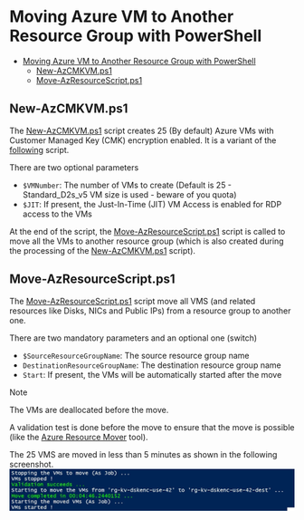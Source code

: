 # Moving Azure VM to Another Resource Group with PowerShell

- [Moving Azure VM to Another Resource Group with PowerShell](#moving-azure-vm-to-another-resource-group-with-powershell)
  - [New-AzCMKVM.ps1](#new-azcmkvmps1)
  - [Move-AzResourceScript.ps1](#move-azresourcescriptps1)

## New-AzCMKVM.ps1

The [New-AzCMKVM.ps1](New-AzCMKVM.ps1) script creates 25 (By default) Azure VMs with Customer Managed Key (CMK) encryption enabled. It is a variant of the [following](../../Azure%20Key%20Vault/Azure%20Key%20Vault%20for%20Disk%20Encryption%20with%20Generated%20Customer%20Managed%20Key.ps1) script.

There are two optional parameters

- `$VMNumber`: The number of VMs to create (Default is 25 - Standard_D2s_v5 VM size is used - beware of you quota)
- `$JIT`: If present, the Just-In-Time (JIT) VM Access is enabled for RDP access to the VMs

At the end of the script, the [Move-AzResourceScript.ps1](Move-AzResourceScript.ps1) script is called to move all the VMs to another resource group (which is also created during the processing of the [New-AzCMKVM.ps1](New-AzCMKVM.ps1) script).

## Move-AzResourceScript.ps1

The [Move-AzResourceScript.ps1](Move-AzResourceScript.ps1) script move all VMS (and related resources like Disks, NICs and Public IPs) from a resource group to another one.

There are two mandatory parameters and an optional one (switch)

- `$SourceResourceGroupName`: The source resource group name
- `DestinationResourceGroupName`: The destination resource group name
- `Start`: If present, the VMs will be automatically started after the move

> [!NOTE]
> The VMs are deallocated before the move.
>
> A validation test is done before the move to ensure that the move is possible (like the [Azure Resource Mover](https://azure.microsoft.com/products/resource-mover/) tool).
>
> The 25 VMS are moved in less than 5 minutes as shown in the following screenshot.
![Moving Azure VMs](docs/Move-AzResourceScript.jpg)
